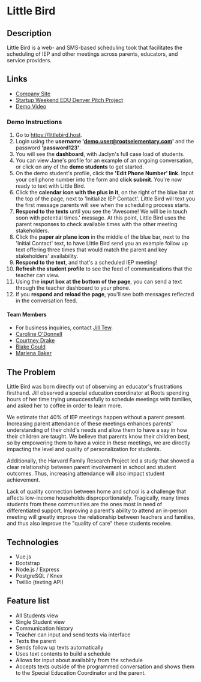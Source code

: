 # Little Bird

## Description
Little Bird is a web- and SMS-based scheduling took that facilitates the scheduling of IEP and other meetings across parents, educators, and service providers.

## Links
* [Company Site](https://trylittlebird.com/)
* [Startup Weekend EDU Denver Pitch Project](https://github.com/exceptionalEducation/demo)
* [Demo Video](https://www.youtube.com/watch?v=I5ezQU0JSus)

### Demo Instructions
1. Go to https://littlebird.host. 
2. Login using the **username 'demo.user@rootselementary.com'** and the password **'password123'**.
3. You will see the **dashboard**, with Jaclyn's full case load of students. 
4. You can view Jane's profile for an example of an ongoing conversation, or click on any of the **demo students** to get started. 
5. On the demo student's profile, click the **'Edit Phone Number' link**. Input your cell phone number into the form and **click submit**. You're now ready to text with Little Bird.
6. Click the **calendar icon with the plus in it**, on the right of the blue bar at the top of the page, next to 'Initialize IEP Contact'. Little Bird will text you the first message parents will see when the scheduling process starts. 
7. **Respond to the texts** until you see the 'Awesome! We will be in touch soon with potential times.' message. At this point, Little Bird uses the parent responses to check available times with the other meeting stakeholders. 
8. Click the **paper air plane icon** in the middle of the blue bar, next to the 'Initial Contact' text, to have Little Bird send you an example follow up text offering three times that would match the parent and key stakeholders' availability.
9. **Respond to the text**, and that's a scheduled IEP meeting! 
10. **Refresh the student profile** to see the feed of communications that the teacher can view. 
11. Using the **input box at the bottom of the page**, you can send a text through the teacher dashboard to your phone. 
12. If you **respond and reload the page**, you'll see both messages reflected in the conversation feed.  

#### Team Members
* For business inquiries, contact [Jill Tew](mailto:jillrcarty@gmail.com).
* [Caroline O'Donnell](mailto:caroline.odonnell26@gmail.com)
* [Courtney Drake](mailto:courtneyldrake@gmail.com)
* [Blake Gould](mailto:gouldbf@gmail.com)
* [Marlena Baker](mailto:baker.marlena@gmail.com)

## The Problem
Little Bird was born directly out of observing an educator's frustrations firsthand. Jill observed a special education coordinator at Roots spending hours of her time trying unsuccessfully to schedule meetings with families, and asked her to coffee in order to learn more. 

We estimate that 40% of IEP meetings happen without a parent present. Increasing parent attendance of these meetings enhances parents' understanding of their child's needs and allow them to have a say in how their children are taught. We believe that parents know their children best, so by empowering them to have a voice in these meetings, we are directly impacting the level and quality of personalization for students. 

Additionally, the Harvard Family Research Project led a study that showed a clear relationship between parent involvement in school and student outcomes. Thus, increasing attendance will also impact student achievement.

Lack of quality connection between home and school is a challenge that affects low-income households disproportionately. Tragically, many times students from these communities are the ones most in need of differentiated support. Improving a parent's ability to attend an in-person meeting will greatly improve the relationship between teachers and families, and thus also improve the "quality of care" these students receive.

## Technologies
* Vue.js
* Bootstrap
* Node.js / Express
* PostgreSQL / Knex
* Twillio (texting API)

## Feature list 
* All Students view
* Single Student view
* Communication history
* Teacher can input and send texts via interface
* Texts the parent
* Sends follow up texts automatically
* Uses text contents to build a schedule
* Allows for input about availablity from the schedule
* Accepts texts outside of the programmed conversation and shows them to the Special Education Coordinator and the parent.
